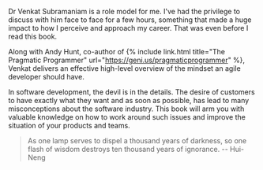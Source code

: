 Dr Venkat Subramaniam is a role model for me. I've had the privilege to discuss with him face to face for a few hours, something that made a huge impact to how I perceive and approach my career. That was even before I read this book.

Along with Andy Hunt, co-author of {% include link.html title="The Pragmatic Programmer" url="https://geni.us/pragmaticprogrammer" %}, Venkat delivers an effective high-level overview of the mindset an agile developer should have.

In software development, the devil is in the details. The desire of customers to have exactly what they want and as soon as possible, has lead to many misconceptions about the software industry. This book will arm you with valuable knowledge on how to work around such issues and improve the situation of your products and teams.

> As one lamp serves to dispel a thousand years of darkness, so one flash of wisdom destroys ten thousand years of ignorance. -- Hui-Neng